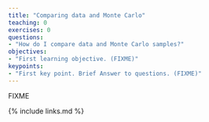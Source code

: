 ```yaml
---
title: "Comparing data and Monte Carlo"
teaching: 0
exercises: 0
questions:
- "How do I compare data and Monte Carlo samples?"
objectives:
- "First learning objective. (FIXME)"
keypoints:
- "First key point. Brief Answer to questions. (FIXME)"
---
```

FIXME

{% include links.md %}

